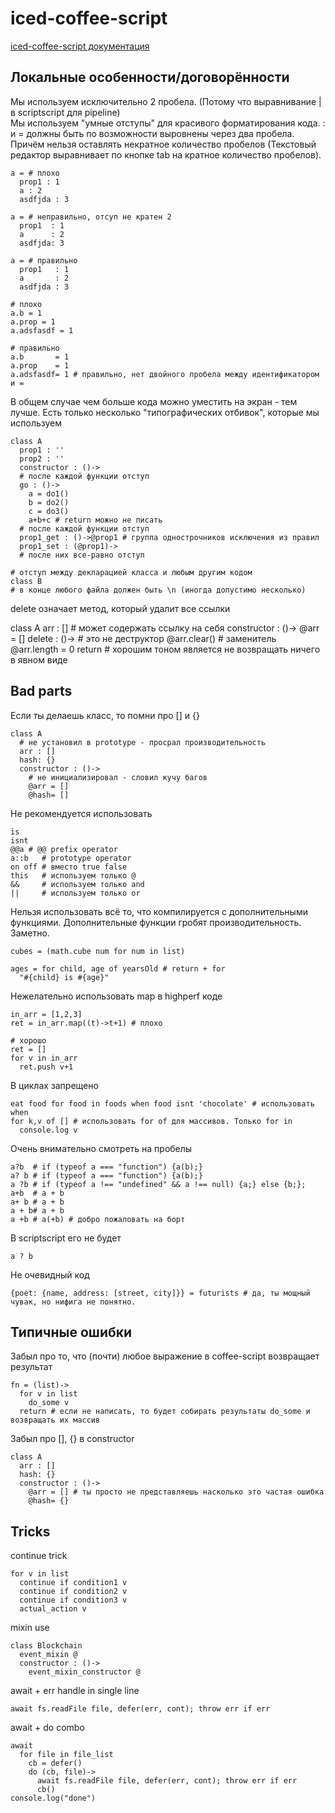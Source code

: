 # iced-coffee-script
[iced-coffee-script документация](http://maxtaco.github.io/coffee-script/)  
## Локальные особенности/договорённости
Мы используем исключительно 2 пробела. (Потому что выравнивание | в scriptscript для pipeline)  
Мы используем "умные отступы" для красивого форматирования кода. : и = должны быть по возможности выровнены через два пробела. Причём нельзя оставлять некратное количество пробелов (Текстовый редактор выравнивает по кнопке tab на кратное количество пробелов).

    a = # плохо
      prop1 : 1
      a : 2
      asdfjda : 3
      
    a = # неправильно, отсуп не кратен 2
      prop1  : 1
      a      : 2
      asdfjda: 3
      
    a = # правильно
      prop1   : 1
      a       : 2
      asdfjda : 3
    
    # плохо
    a.b = 1
    a.prop = 1
    a.adsfasdf = 1
    
    # правильно
    a.b       = 1
    a.prop    = 1
    a.adsfasdf= 1 # правильно, нет двойного пробела между идентификатором и =

В общем случае чем больше кода можно уместить на экран - тем лучше. Есть только несколько "типографических отбивок", которые мы используем

    class A
      prop1 : ''
      prop2 : ''
      constructor : ()->
      # после каждой функции отступ
      go : ()->
        a = do1()
        b = do2()
        c = do3()
        a+b+c # return можно не писать
      # после каждой функции отступ
      prop1_get : ()->@prop1 # группа однострочников исключения из правил
      prop1_set : (@prop1)->
      # после них все-равно отступ
      
    # отступ между декларацией класса и любым другим кодом
    class B
    # в конце любого файла должен быть \n (иногда допустимо несколько)

delete означает метод, который удалит все ссылки

   class A
     arr : [] # может содержать ссылку на себя
     constructor : ()->
       @arr = []
     delete : ()-> # это не деструктор
       @arr.clear() # заменитель @arr.length = 0
       return # хорошим тоном является не возвращать ничего в явном виде

## Bad parts
Если ты делаешь класс, то помни про [] и {}

    class A
      # не установил в prototype - просрал производительность
      arr : []
      hash: {}
      constructor : ()->
        # не инициализировал - словил кучу багов
        @arr = []
        @hash= []

Не рекомендуется использовать

    is
    isnt
    @@a # @@ prefix operator
    a::b   # prototype operator
    on off # вместо true false
    this   # используем только @
    &&     # используем только and
    ||     # используем только or

Нельзя использовать всё то, что компилируется с дополнительными функциями. Дополнительные функции гробят производительность. Заметно. 

    cubes = (math.cube num for num in list)
    
    ages = for child, age of yearsOld # return + for 
      "#{child} is #{age}"

Нежелательно использовать map в highperf коде

    in_arr = [1,2,3]
    ret = in_arr.map((t)->t+1) # плохо
    
    # хорошо
    ret = []
    for v in in_arr
      ret.push v+1

В циклах запрещено

    eat food for food in foods when food isnt 'chocolate' # использовать when
    for k,v of [] # использовать for of для массивов. Только for in
      console.log v

Очень внимательно смотреть на пробелы

    a?b  # if (typeof a === "function") {a(b);}
    a? b # if (typeof a === "function") {a(b);}
    a ?b # if (typeof a !== "undefined" && a !== null) {a;} else {b;};
    a+b  # a + b
    a+ b # a + b
    a + b# a + b
    a +b # a(+b) # добро пожаловать на борт

В scriptscript его не будет

    a ? b

Не очевидный код

    {poet: {name, address: [street, city]}} = futurists # да, ты мощный чувак, но нифига не понятно.

## Типичные ошибки
Забыл про то, что (почти) любое выражение в coffee-script возвращает результат

    fn = (list)->
      for v in list
        do_some v
      return # если не написать, то будет собирать результаты do_some и возвращать их массив

Забыл про [], {} в constructor

    class A
      arr : []
      hash: {}
      constructor : ()->
        @arr = [] # ты просто не представляешь насколько это частая ошибка
        @hash= {}

## Tricks
continue trick

    for v in list
      continue if condition1 v
      continue if condition2 v
      continue if condition3 v
      actual_action v

mixin use

    class Blockchain
      event_mixin @
      constructor : ()->
        event_mixin_constructor @

await + err handle in single line

    await fs.readFile file, defer(err, cont); throw err if err

await + do combo

    await
      for file in file_list
        cb = defer()
        do (cb, file)->
          await fs.readFile file, defer(err, cont); throw err if err
          cb()
    console.log("done")
